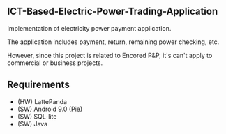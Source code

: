 ## ICT-Based-Electric-Power-Trading-Application

Implementation of electricity power payment application.

The application includes payment, return, remaining power checking, etc.

However, since this project is related to Encored P&P, it's can't apply to commercial or business projects.

## Requirements
- (HW) LattePanda
- (SW) Android 9.0 (Pie)
- (SW) SQL-lite
- (SW) Java
